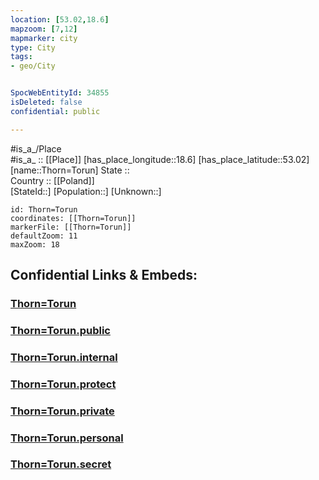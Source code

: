 ```yaml
---
location: [53.02,18.6] 
mapzoom: [7,12] 
mapmarker: city 
type: City
tags:
- geo/City


SpocWebEntityId: 34855
isDeleted: false
confidential: public

---
```

#is_a_/Place  
#is_a_ :: [[Place]] 
[has_place_longitude::18.6] 
[has_place_latitude::53.02] 
[name::Thorn=Torun] 
State ::  
Country :: [[Poland]]  
[StateId::] 
[Population::] 
[Unknown::] 


```leaflet
id: Thorn=Torun
coordinates: [[Thorn=Torun]] 
markerFile: [[Thorn=Torun]] 
defaultZoom: 11 
maxZoom: 18
```


## Confidential Links & Embeds: 

### [Thorn=Torun](/_Standards/Earth/Continent/Europe/Europe~East/Poland/Provinces~Poland/Kuyavian-Pomeranian/City/Thorn=Torun.md) 

### [Thorn=Torun.public](/_public/Earth/Continent/Europe/Europe~East/Poland/Provinces~Poland/Kuyavian-Pomeranian/City/Thorn=Torun.public.md) 

### [Thorn=Torun.internal](/_internal/Earth/Continent/Europe/Europe~East/Poland/Provinces~Poland/Kuyavian-Pomeranian/City/Thorn=Torun.internal.md) 

### [Thorn=Torun.protect](/_protect/Earth/Continent/Europe/Europe~East/Poland/Provinces~Poland/Kuyavian-Pomeranian/City/Thorn=Torun.protect.md) 

### [Thorn=Torun.private](/_private/Earth/Continent/Europe/Europe~East/Poland/Provinces~Poland/Kuyavian-Pomeranian/City/Thorn=Torun.private.md) 

### [Thorn=Torun.personal](/_personal/Earth/Continent/Europe/Europe~East/Poland/Provinces~Poland/Kuyavian-Pomeranian/City/Thorn=Torun.personal.md) 

### [Thorn=Torun.secret](/_secret/Earth/Continent/Europe/Europe~East/Poland/Provinces~Poland/Kuyavian-Pomeranian/City/Thorn=Torun.secret.md)

